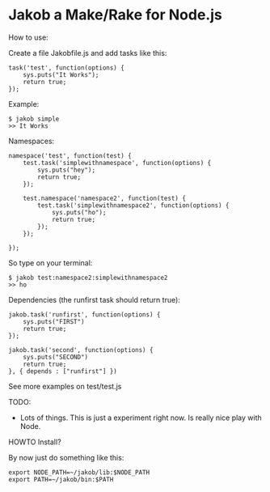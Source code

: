 Jakob a Make/Rake for Node.js
=============================

How to use:

Create a file Jakobfile.js and add tasks like this:

	task('test', function(options) {
		sys.puts("It Works");
		return true;
	});

Example:

	$ jakob simple
	>> It Works

Namespaces:

	namespace('test', function(test) {
		test.task('simplewithnamespace', function(options) {
			sys.puts("hey");
			return true;
		});
	
		test.namespace('namespace2', function(test) {
			test.task('simplewithnamespace2', function(options) {
				sys.puts("ho");			
				return true;
			});		
		});
	
	});
	
So type on your terminal:

	$ jakob test:namespace2:simplewithnamespace2
	>> ho

Dependencies (the runfirst task should return true):

	jakob.task('runfirst', function(options) {
		sys.puts("FIRST")
		return true;
	});

	jakob.task('second', function(options) {
		sys.puts("SECOND")
		return true;
	}, { depends : ["runfirst"] })

See more examples on test/test.js

TODO:

* Lots of things. This is just a experiment right now. Is really nice play with Node.

HOWTO Install?

By now just do something like this:

	export NODE_PATH=~/jakob/lib:$NODE_PATH
	export PATH=~/jakob/bin:$PATH